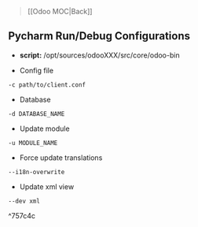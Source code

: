 > [[Odoo MOC|Back]]
## Pycharm Run/Debug Configurations

- **script:** /opt/sources/odooXXX/src/core/odoo-bin
  <br>

- Config file
```
-c path/to/client.conf
```
- Database
```
-d DATABASE_NAME	
```
- Update module
```
-u MODULE_NAME
```
- Force update translations
```
--i18n-overwrite
```
 - Update xml view
```
--dev xml
```
^757c4c
